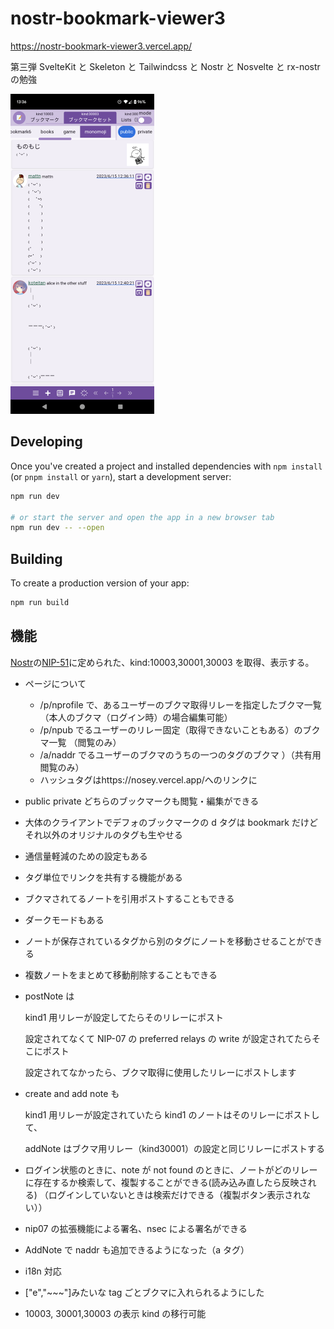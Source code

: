 # nostr-bookmark-viewer3

https://nostr-bookmark-viewer3.vercel.app/

第三弾
SvelteKit と Skeleton と Tailwindcss と Nostr と Nosvelte と rx-nostr の勉強

<img height="512px" src="./docs/Screenshot_20231123-133649.png" alt="screenshot">

## Developing

Once you've created a project and installed dependencies with `npm install` (or `pnpm install` or `yarn`), start a development server:

```bash
npm run dev

# or start the server and open the app in a new browser tab
npm run dev -- --open
```

## Building

To create a production version of your app:

```bash
npm run build
```

## 機能

[Nostr](https://github.com/nostr-protocol/nostr)の[NIP-51](https://github.com/nostr-protocol/nips/blob/master/51.md)に定められた、kind:10003,30001,30003 を取得、表示する。

- ページについて

  - /p/nprofile で、あるユーザーのブクマ取得リレーを指定したブクマ一覧　（本人のブクマ（ログイン時）の場合編集可能）
  - /p/npub でるユーザーのリレー固定（取得できないこともある）のブクマ一覧 （閲覧のみ）
  - /a/naddr でるユーザーのブクマのうちの一つのタグのブクマ ）（共有用　閲覧のみ）
    <!-- - /t/(hashtag) でハッシュタグのついたノートの一部を表示　（閲覧のみ） -->
  - ハッシュタグはhttps://nosey.vercel.app/へのリンクに

- public private どちらのブックマークも閲覧・編集ができる

- 大体のクライアントでデフォのブックマークの d タグは bookmark だけど
  それ以外のオリジナルのタグも生やせる

- 通信量軽減のための設定もある

- タグ単位でリンクを共有する機能がある

- ブクマされてるノートを引用ポストすることもできる

- ダークモードもある

- ノートが保存されているタグから別のタグにノートを移動させることができる

- 複数ノートをまとめて移動削除することもできる

- postNote は

  kind1 用リレーが設定してたらそのリレーにポスト

  設定されてなくて NIP-07 の preferred relays の write が設定されてたらそこにポスト

  設定されてなかったら、ブクマ取得に使用したリレーにポストします

- create and add note も

  kind1 用リレーが設定されていたら kind1 のノートはそのリレーにポストして、

  addNote はブクマ用リレー（kind30001）の設定と同じリレーにポストする

- ログイン状態のときに、note が not found のときに、ノートがどのリレーに存在するか検索して、複製することができる(読み込み直したら反映される)
  （ログインしていないときは検索だけできる（複製ボタン表示されない））

- nip07 の拡張機能による署名、nsec による署名ができる

- AddNote で naddr も追加できるようになった（a タグ）

- i18n 対応

- ["e","~~~"]みたいな tag ごとブクマに入れられるようにした

- 10003, 30001,30003 の表示 kind の移行可能

<!-- ## 使用ライブラリ

- [Nostr](https://github.com/nostr-protocol/nostr)

- [nostr-tools](https://github.com/nbd-wtf/nostr-tools)

- [nosvelte](https://github.com/akiomik/nosvelte)

- [SvelteKit](https://kit.svelte.jp/) ([github](https://github.com/sveltejs/kit))

- [Skeleton](https://www.skeleton.dev/) ([github](https://github.com/skeletonlabs/skeleton))

- [tailwindcss](https://tailwindcss.com/) ([github](https://github.com/tailwindlabs/tailwindcss))

- [ESLint](https://eslint.org/) ([github](https://github.com/eslint/eslint))

- [pretter](https://prettier.io/) ([github](https://github.com/prettier/prettier))

- [sanitize-html](https://github.com/apostrophecms/sanitize-html)

- [Zero-config PWA Plugin for SvelteKit](https://github.com/vite-pwa/sveltekit)
  など

- [nostr-zap](https://github.com/SamSamskies/nostr-zap) -->
